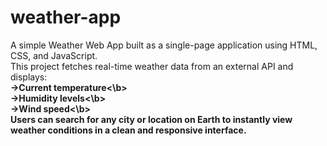 # weather-app
A simple Weather Web App built as a single-page application using HTML, CSS, and JavaScript.<br>
This project fetches real-time weather data from an external API and displays:<br>
<b>->Current temperature<\b><br>
<b>->Humidity levels<\b><br>
<b>->Wind speed<\b><br>
Users can search for any city or location on Earth to instantly view weather conditions in a clean and responsive interface.
